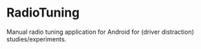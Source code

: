 # RadioTuning
Manual radio tuning application for Android for (driver distraction) studies/experiments.
